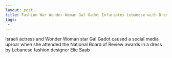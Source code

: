 ```yaml
---
layout: post
title: Fashion War Wonder Woman Gal Gadot Infuriates Lebanese with Dress Design
tags:
 -
---
```

Israeli actress and Wonder Woman star Gal Gadot caused a social media uproar when she attended the National Board of Review awards in a dress by Lebanese fashion designer Elie Saab
